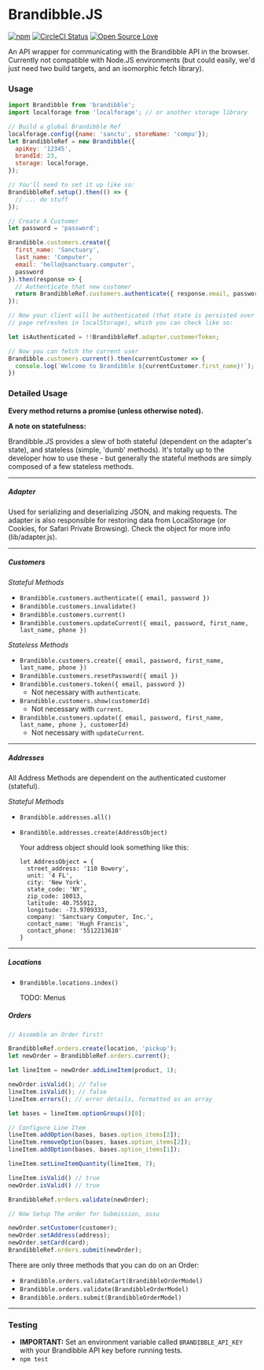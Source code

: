 # Brandibble.JS
[![npm](https://img.shields.io/npm/v/brandibble.svg?style=flat-square)](https://www.npmjs.com/package/brandibble)
[![CircleCI Status](https://img.shields.io/circleci/project/github/BetterBOH/brandibble.js/master.svg?label=circle&maxAge=43200&style=flat-square)](https://circleci.com/gh/BetterBOH/brandibble.js)
[![Open Source Love](https://img.shields.io/npm/l/brandibble.svg?style=flat-square)](https://en.wikipedia.org/wiki/MIT_License)

An API wrapper for communicating with the Brandibble API in the browser.  Currently not compatible
with Node.JS environments (but could easily, we'd just need two build targets, and an isomorphic
fetch library).

### Usage

```js
import Brandibble from 'brandibble';
import localforage from 'localforage'; // or another storage library

// Build a global Brandibble Ref
localforage.config({name: 'sanctu', storeName: 'compu'});
let BrandibbleRef = new Brandibble({
  apiKey: '12345',
  brandId: 23,
  storage: localforage,
});

// You'll need to set it up like so:
BrandibbleRef.setup().then(() => {
  // ... do stuff
});
```

```js
// Create A Customer
let password = 'password';

Brandibble.customers.create({
  first_name: 'Sanctuary',
  last_name: 'Computer',
  email: 'hello@sanctuary.computer',
  password
}).then(response => {
  // Authenticate that new customer
  return BrandibbleRef.customers.authenticate({ response.email, password });
});

// Now your client will be authenticated (that state is persisted over
// page refreshes in localStorage), which you can check like so:

let isAuthenticated = !!BrandibbleRef.adapter.customerToken;

// Now you can fetch the current user
Brandibble.customers.current().then(currentCustomer => {
  console.log(`Welcome to Brandibble ${currentCustomer.first_name}!`);
})
```

### Detailed Usage

**Every method returns a promise (unless otherwise noted).**

**A note on statefulness:**

Brandibble.JS provides a slew of both stateful (dependent on the adapter's state), and stateless
(simple, 'dumb' methods).  It's totally up to the developer how to use these - but generally the
stateful methods are simply composed of a few stateless methods.

---
##### Adapter

Used for serializing and deserializing JSON, and making requests.  The adapter is also responsible
for restoring data from LocalStorage (or Cookies, for Safari Private Browsing).  Check the object
for more info (lib/adapter.js).

---
##### Customers

*Stateful Methods*
  - `Brandibble.customers.authenticate({ email, password })`
  - `Brandibble.customers.invalidate()`
  - `Brandibble.customers.current()`
  - `Brandibble.customers.updateCurrent({ email, password, first_name, last_name, phone })`

*Stateless Methods*

  - `Brandibble.customers.create({ email, password, first_name, last_name, phone })`
  - `Brandibble.customers.resetPassword({ email })`
  - `Brandibble.customers.token({ email, password })`
      - Not necessary with `authenticate`.
  - `Brandibble.customers.show(customerId)`
      - Not necessary with `current`.
  - `Brandibble.customers.update({ email, password, first_name, last_name, phone }, customerId)`
      - Not necessary with `updateCurrent`.

---
##### Addresses

All Address Methods are dependent on the authenticated customer (stateful).

*Stateful Methods*

  - `Brandibble.addresses.all()`
  - `Brandibble.addresses.create(AddressObject)`

      Your address object should look something like this:

      ```
      let AddressObject = {
        street_address: '110 Bowery',
        unit: '4 FL',
        city: 'New York',
        state_code: 'NY',
        zip_code: 10013,
        latitude: 40.755912,
        longitude: -73.9709333,
        company: 'Sanctuary Computer, Inc.',
        contact_name: 'Hugh Francis',
        contact_phone: '5512213610'
      }
      ```
---
##### Locations

  - `Brandibble.locations.index()`

      TODO: Menus

##### Orders

```js
// Assemble an Order first!

BrandibbleRef.orders.create(location, 'pickup');
let newOrder = BrandibbleRef.orders.current();

let lineItem = newOrder.addLineItem(product, 1);

newOrder.isValid(); // false
lineItem.isValid(); // false
lineItem.errors(); // error details, formatted as an array

let bases = lineItem.optionGroups()[0];

// Configure Line Item
lineItem.addOption(bases, bases.option_items[2]);
lineItem.removeOption(bases, bases.option_items[2]);
lineItem.addOption(bases, bases.option_items[1]);

lineItem.setLineItemQuantity(lineItem, 7);

lineItem.isValid() // true
newOrder.isValid() // true

BrandibbleRef.orders.validate(newOrder);

// Now Setup The order for Submission, assu

newOrder.setCustomer(customer);
newOrder.setAddress(address);
newOrder.setCard(card);
BrandibbleRef.orders.submit(newOrder);
```

There are only three methods that you can do on an Order:

- `Brandibble.orders.validateCart(BrandibbleOrderModel)`
- `Brandibble.orders.validate(BrandibbleOrderModel)`
- `Brandibble.orders.submit(BrandibbleOrderModel)`

---

### Testing
- **IMPORTANT:** Set an environment variable called `BRANDIBBLE_API_KEY` with your Brandibble API key before running tests.
- `npm test`
